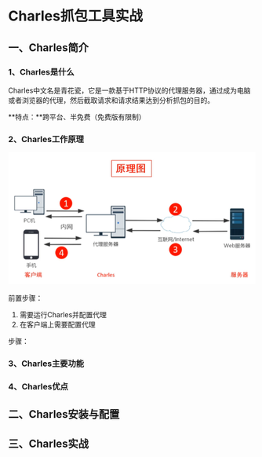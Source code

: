 # Charles抓包工具实战

## 一、Charles简介

### 1、Charles是什么

Charles中文名是青花瓷，它是一款基于HTTP协议的代理服务器，通过成为电脑或者浏览器的代理，然后截取请求和请求结果达到分析抓包的目的。

**特点：**跨平台、半免费（免费版有限制）

### 2、Charles工作原理

![image-20210705234423408](Charles抓包工具测试.assets/image-20210705234423408.png)

前置步骤：

1. 需要运行Charles并配置代理
2. 在客户端上需要配置代理

步骤：

### 3、Charles主要功能

### 4、Charles优点



## 二、Charles安装与配置



## 三、Charles实战